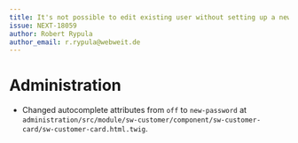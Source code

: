 ```yaml
---
title: It's not possible to edit existing user without setting up a new password when browser remembers it (Chrome)
issue: NEXT-18059
author: Robert Rypula
author_email: r.rypula@webweit.de
---
```

# Administration
* Changed autocomplete attributes from `off` to `new-password` at `administration/src/module/sw-customer/component/sw-customer-card/sw-customer-card.html.twig`.
